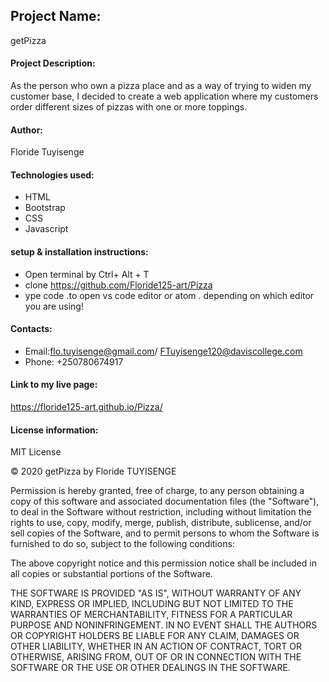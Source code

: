 ## Project Name:
getPizza
#### Project Description:
As the person who own a pizza place and as a way of trying to widen my customer base, I decided to create a web application where my customers order different sizes of pizzas with one or more toppings. 
#### Author: 
Floride Tuyisenge
#### Technologies used:
* HTML
* Bootstrap
* CSS
* Javascript
#### setup & installation instructions:
* Open terminal by Ctrl+ Alt + T
* clone https://github.com/Floride125-art/Pizza
* ype code .to open vs code editor or atom . depending on which editor you are using!
#### Contacts: 
* Email:flo.tuyisenge@gmail.com/ FTuyisenge120@daviscollege.com
* Phone: +250780674917
#### Link to my live page:
https://floride125-art.github.io/Pizza/
####  License information:
MIT License

© 2020 getPizza by Floride TUYISENGE

Permission is hereby granted, free of charge, to any person obtaining a copy of this software and associated documentation files (the "Software"), to deal in the Software without restriction, including without limitation the rights to use, copy, modify, merge, publish, distribute, sublicense, and/or sell copies of the Software, and to permit persons to whom the Software is furnished to do so, subject to the following conditions:

The above copyright notice and this permission notice shall be included in all copies or substantial portions of the Software.

THE SOFTWARE IS PROVIDED "AS IS", WITHOUT WARRANTY OF ANY KIND, EXPRESS OR IMPLIED, INCLUDING BUT NOT LIMITED TO THE WARRANTIES OF MERCHANTABILITY, FITNESS FOR A PARTICULAR PURPOSE AND NONINFRINGEMENT. IN NO EVENT SHALL THE AUTHORS OR COPYRIGHT HOLDERS BE LIABLE FOR ANY CLAIM, DAMAGES OR OTHER LIABILITY, WHETHER IN AN ACTION OF CONTRACT, TORT OR OTHERWISE, ARISING FROM, OUT OF OR IN CONNECTION WITH THE SOFTWARE OR THE USE OR OTHER DEALINGS IN THE SOFTWARE.



